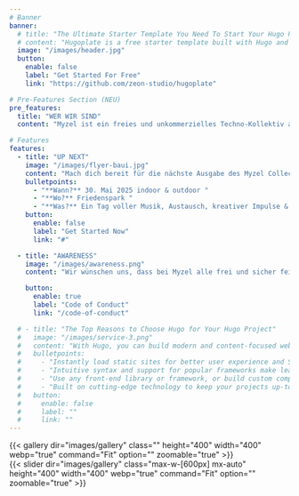 ```yaml
---
# Banner
banner:
  # title: "The Ultimate Starter Template You Need To Start Your Hugo Project"
  # content: "Hugoplate is a free starter template built with Hugo and TailwindCSS, providing everything you need to jumpstart your Hugo project and save valuable time."
  image: "/images/header.jpg"
  button:
    enable: false
    label: "Get Started For Free"
    link: "https://github.com/zeon-studio/hugoplate"

# Pre-Features Section (NEU)
pre_features:
  title: "WER WIR SIND"
  content: "Myzel ist ein freies und unkommerzielles Techno-Kollektiv aus Köln, das Techno liebt und lebt. Wir verstehen uns als lebendiges Netzwerk aus Menschen, Ideen und Leidenschaft für elektronische Musik. Wir feiern nicht einfach, wir bauen eigene Welten: Räume voller Klang, Licht und Magie, mitten in der Natur. <br><br> Unsere Raves entstehen wie ein Myzelium – im Verborgenen, gemeinsam, durch unzählige Hände und Gedanken, die zusammen etwas Größeres erschaffen. Was uns antreibt, ist die Liebe zum Detail, die Freude am Teilen und der Wunsch, einen Ort zu schaffen, an dem sich jede*r frei, sicher und willkommen fühlen kann. <br><br> Myzel wächst mit jedem Beat, jeder helfenden Hand, jeder neuen Begegnung. Wir feiern das Leben – respektvoll, bewusst und immer ein bisschen magisch."

# Features
features:
  - title: "UP NEXT"
    image: "/images/flyer-baui.jpg"
    content: "Mach dich bereit für die nächste Ausgabe des Myzel Collective – dort wo Kultur, Kunst und Community wie Pilzfäden unter der Oberfläche miteinander verwachsen! <br><br>Ob du Künstlerin, Denkerin oder einfach nur neugierig bist – this one’s for you. <br><br>Let’s grow together!"
    bulletpoints:
      - "**Wann?** 30. Mai 2025 indoor & outdoor "
      - "**Wo?** Friedenspark "
      - "**Was?** Ein Tag voller Musik, Austausch, kreativer Impulse & Überraschungen."
    button:
      enable: false
      label: "Get Started Now"
      link: "#"

  - title: "AWARENESS"
    image: "/images/awareness.png"
    content: "Wir wünschen uns, dass bei Myzel alle frei und sicher feiern können - ohne Angst vor Belästigung oder Diskriminierung. Kommt auf uns zu, wenn ihr euch während des Raves unwohl fühlt oder kritisches Verhalten beobachtet. <br><br> Es gibt einen Code of Conduct!<br><br> Je mehr Leute ihn kennen, desto besser können wir gemeinsam eine sichere, entspannte und inklusive Atmosphäre kreieren."

    button:
      enable: true
      label: "Code of Conduct"
      link: "/code-of-conduct"

  # - title: "The Top Reasons to Choose Hugo for Your Hugo Project"
  #   image: "/images/service-3.png"
  #   content: "With Hugo, you can build modern and content-focused websites without sacrificing performance or ease of use."
  #   bulletpoints:
  #     - "Instantly load static sites for better user experience and SEO."
  #     - "Intuitive syntax and support for popular frameworks make learning and using Hugo a breeze."
  #     - "Use any front-end library or framework, or build custom components, for any project size."
  #     - "Built on cutting-edge technology to keep your projects up-to-date with the latest web standards."
  #   button:
  #     enable: false
  #     label: ""
  #     link: ""
---
```


<!-- Galerie für größere Bildschirme (Tablet aufwärts, md-Breakpoint von Tailwind) -->
<div class="hidden md:block">
  {{< gallery dir="images/gallery" class="" height="400" width="400" webp="true" command="Fit" option="" zoomable="true" >}}
</div>

<!-- Slider für kleinere Bildschirme (Smartphone) -->
<div class="block md:hidden">
  {{< slider dir="images/gallery" class="max-w-[600px] mx-auto" height="400" width="400" webp="true" command="Fit" option="" zoomable="true" >}}
</div>